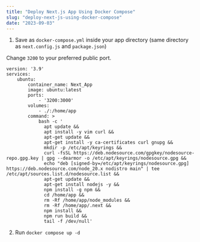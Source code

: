 ```yaml
---
title: "Deploy Next.js App Using Docker Compose"
slug: "deploy-next-js-using-docker-compose"
date: "2023-09-03"
---
```


1. Save as `docker-compose.yml` inside your app directory (same directory as `next.config.js` and `package.json`)

Change `3200` to your preferred public port.

```
version: '3.9'
services:
    ubuntu:
        container_name: Next_App
        image: ubuntu:latest
        ports:
            - '3200:3000'
        volumes:
            - ./:/home/app
        command: >
            bash -c '
              apt update &&
              apt install -y vim curl &&
              apt-get update &&
              apt-get install -y ca-certificates curl gnupg &&
              mkdir -p /etc/apt/keyrings &&
              curl -fsSL https://deb.nodesource.com/gpgkey/nodesource-repo.gpg.key | gpg --dearmor -o /etc/apt/keyrings/nodesource.gpg &&
              echo "deb [signed-by=/etc/apt/keyrings/nodesource.gpg] https://deb.nodesource.com/node_20.x nodistro main" | tee /etc/apt/sources.list.d/nodesource.list &&
              apt-get update &&
              apt-get install nodejs -y &&
              npm install -g npm &&
              cd /home/app &&
              rm -Rf /home/app/node_modules &&
              rm -Rf /home/app/.next &&
              npm install &&
              npm run build &&
              tail -f /dev/null'
```

2. Run `docker compose up -d`
